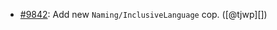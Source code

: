 * [#9842](https://github.com/rubocop/rubocop/pull/9842): Add new `Naming/InclusiveLanguage` cop. ([@tjwp][])

